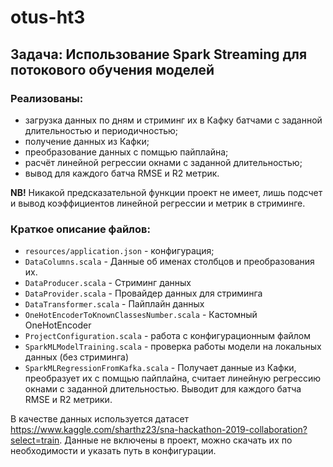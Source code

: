 # otus-ht3
## Задача: Использование Spark Streaming для потокового обучения моделей 

### Реализованы:
- загрузка данных по дням и стриминг их в Кафку батчами с заданной длительностью и периодичностью;
- получение данных из Кафки;
- преобразование данных с помщью пайплайна;
- расчёт линейной регрессии окнами с заданной длительностью;
- вывод для каждого батча RMSE и R2 метрик.

**NB!** Никакой предсказательной функции проект не имеет, лишь подсчет и вывод коэффициентов линейной регрессии и метрик в стриминге. 

### Краткое описание файлов:
- `resources/application.json` - конфигурация;
- `DataColumns.scala` - Данные об именах столбцов и преобразования их.
- `DataProducer.scala` - Стриминг данных
- `DataProvider.scala` - Провайдер данных для стриминга
- `DataTransformer.scala` - Пайплайн данных
- `OneHotEncoderToKnownClassesNumber.scala` - Кастомный OneHotEncoder
- `ProjectConfiguration.scala` - работа с конфигурационным файлом
- `SparkMLModelTraining.scala` - проверка работы модели на локальных данных (без стриминга)
- `SparkMLRegressionFromKafka.scala` - Получает данные из Кафки, преобразует их с помщью пайплайна, считает линейную регрессию окнами с заданной длительностью. Выводит для каждого батча RMSE и R2 метрики.

В качестве данных используется датасет https://www.kaggle.com/sharthz23/sna-hackathon-2019-collaboration?select=train. 
Данные не включены в проект, можно скачать их по необходимости и указать путь в конфигурации. 
